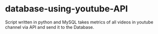 # database-using-youtube-API
Script written in python and MySQL takes metrics of all videos in youtube channel via API and send it to the Database. 
